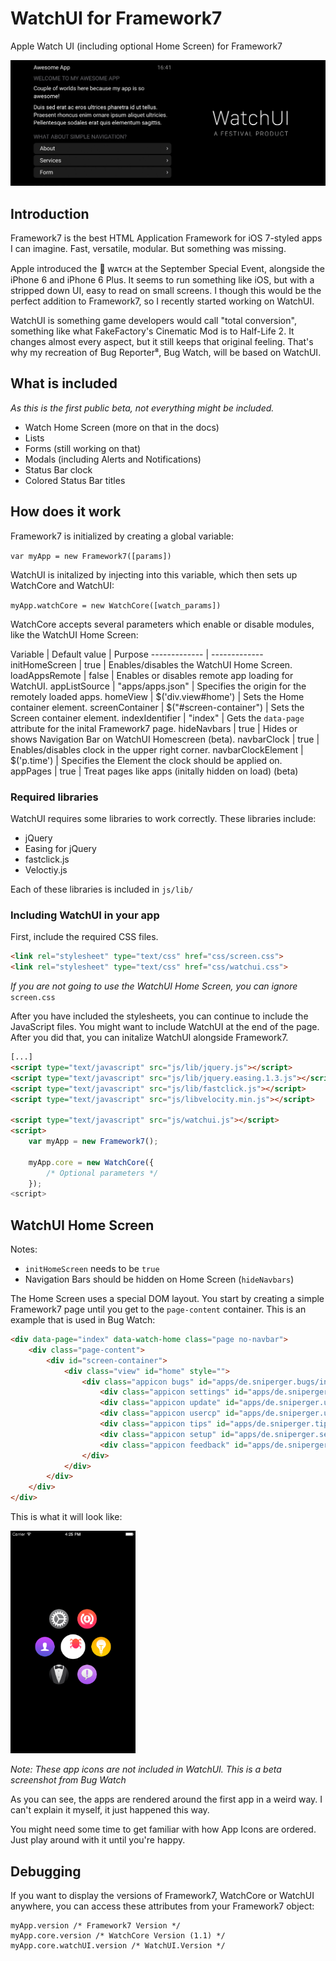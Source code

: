 # WatchUI for Framework7
Apple Watch UI (including optional Home Screen) for Framework7

<img src="promo/logo.png">

## Introduction
Framework7 is the best HTML Application Framework for iOS 7-styled apps I can imagine. Fast, versatile, modular. But something was missing.

Apple introduced the  ᴡᴀᴛᴄʜ at the September Special Event, alongside the iPhone 6 and iPhone 6 Plus. It seems to run something like iOS, but with a stripped down UI, easy to read on small screens. I though this would be the perfect addition to Framework7, so I recently started working on WatchUI.

WatchUI is something game developers would call "total conversion", something like what FakeFactory's Cinematic Mod is to Half-Life 2. It changes almost every aspect, but it still keeps that original feeling. That's why my recreation of Bug Reporter⁸, Bug Watch, will be based on WatchUI.

## What is included
_As this is the first public beta, not everything might be included._

* Watch Home Screen (more on that in the docs)
* Lists
* Forms (still working on that)
* Modals (including Alerts and Notifications)
* Status Bar clock
* Colored Status Bar titles

## How does it work
Framework7 is initialized by creating a global variable:

`var myApp = new Framework7([params])`

WatchUI is initalized by injecting into this variable, which then sets up WatchCore and WatchUI:

`myApp.watchCore = new WatchCore([watch_params])`

WatchCore accepts several parameters which enable or disable modules, like the WatchUI Home Screen:

Variable | Default value | Purpose
------------- | -------------
initHomeScreen | true | Enables/disables the WatchUI Home Screen.
loadAppsRemote | false | Enables or disables remote app loading for WatchUI.
appListSource | "apps/apps.json" | Specifies the origin for the remotely loaded apps.
homeView | $('div.view#home') | Sets the Home container element.
screenContainer | $("#screen-container") | Sets the Screen container element.
indexIdentifier | "index" | Gets the `data-page` attribute for the inital Framework7 page.
hideNavbars | true | Hides or shows Navigation Bar on WatchUI Homescreen (beta).
navbarClock | true | Enables/disables clock in the upper right corner.
navbarClockElement | $('p.time') | Specifies the Element the clock should be applied on.
appPages | true | Treat pages like apps (initally hidden on load) (beta)

### Required libraries
WatchUI requires some libraries to work correctly. These libraries include:

* jQuery
* Easing for jQuery
* fastclick.js
* Veloctiy.js

Each of these libraries is included in `js/lib/`

### Including WatchUI in your app
First, include the required CSS files.

```html
<link rel="stylesheet" type="text/css" href="css/screen.css">
<link rel="stylesheet" type="text/css" href="css/watchui.css">
```

_If you are not going to use the WatchUI Home Screen, you can ignore_ `screen.css`

After you have included the stylesheets, you can continue to include the JavaScript files. You might want to include WatchUI at the end of the page. After you did that, you can initalize WatchUI alongside Framework7.

```html
[...]
<script type="text/javascript" src="js/lib/jquery.js"></script>
<script type="text/javascript" src="js/lib/jquery.easing.1.3.js"></script>
<script type="text/javascript" src="js/lib/fastclick.js"></script>
<script type="text/javascript" src="js/libvelocity.min.js"></script>

<script type="text/javascript" src="js/watchui.js"></script>
<script>
	var myApp = new Framework7();
	
	myApp.core = new WatchCore({
		/* Optional parameters */
	});
<script>
```

## WatchUI Home Screen
Notes:

* `initHomeScreen` needs to be `true`
* Navigation Bars should be hidden on Home Screen (`hideNavbars`)

The Home Screen uses a special DOM layout. You start by creating a simple Framework7 page until you get to the `page-content` container. This is an example that is used in Bug Watch:

```html
<div data-page="index" data-watch-home class="page no-navbar">
	<div class="page-content">
		<div id="screen-container">
			<div class="view" id="home" style="">
				<div class="appicon bugs" id="apps/de.sniperger.bugs/index.html"></div>
					<div class="appicon settings" id="apps/de.sniperger.preferences/index.html"></div>
					<div class="appicon update" id="apps/de.sniperger.update/index.html"></div>
					<div class="appicon usercp" id="apps/de.sniperger.usercp/index.html"></div>
					<div class="appicon tips" id="apps/de.sniperger.tips/index.html"></div>
					<div class="appicon setup" id="apps/de.sniperger.setup/index.html"></div>
					<div class="appicon feedback" id="apps/de.sniperger.feedback/index.html"></div>
				</div>
			</div>
		</div>
	</div>
</div>
```

This is what it will look like:

<img src="promo/watch_layout.png" width="200">

_Note: These app icons are not included in WatchUI. This is a beta screenshot from Bug Watch_

As you can see, the apps are rendered around the first app in a weird way. I can't explain it myself, it just happened this way.

You might need some time to get familiar with how App Icons are ordered. Just play around with it until you're happy.

## Debugging
If you want to display the versions of Framework7, WatchCore or WatchUI anywhere, you can access these attributes from your Framework7 object:

```
myApp.version /* Framework7 Version */
myApp.core.version /* WatchCore Version (1.1) */
myApp.core.watchUI.version /* WatchUI.Version */
```